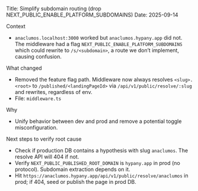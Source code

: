 Title: Simplify subdomain routing (drop NEXT_PUBLIC_ENABLE_PLATFORM_SUBDOMAINS)
Date: 2025-09-14

Context
- `anaclumos.localhost:3000` worked but `anaclumos.hypany.app` did not. The middleware had a flag `NEXT_PUBLIC_ENABLE_PLATFORM_SUBDOMAINS` which could rewrite to `/s/<subdomain>`, a route we don’t implement, causing confusion.

What changed
- Removed the feature flag path. Middleware now always resolves `<slug>.<root>` to `/published/<landingPageId>` via `/api/v1/public/resolve/:slug` and rewrites, regardless of env.
- File: `middleware.ts`

Why
- Unify behavior between dev and prod and remove a potential toggle misconfiguration.

Next steps to verify root cause
- Check if production DB contains a hypothesis with slug `anaclumos`. The resolve API will 404 if not.
- Verify `NEXT_PUBLIC_PUBLISHED_ROOT_DOMAIN` is `hypany.app` in prod (no protocol). Subdomain extraction depends on it.
- Hit `https://anaclumos.hypany.app/api/v1/public/resolve/anaclumos` in prod; if 404, seed or publish the page in prod DB.

